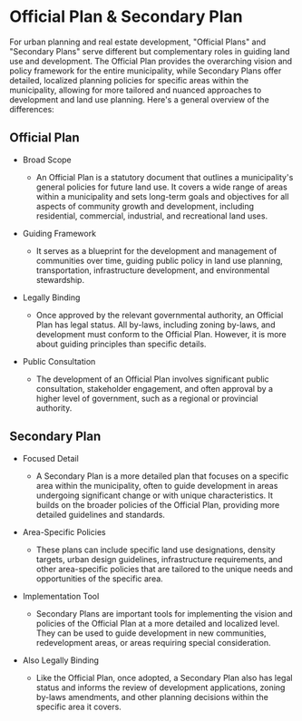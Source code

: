 # Official Plan & Secondary Plan

For urban planning and real estate development, "Official Plans" and "Secondary Plans" serve different but complementary roles in guiding land use and development. The Official Plan provides the overarching vision and policy framework for the entire municipality, while Secondary Plans offer detailed, localized planning policies for specific areas within the municipality, allowing for more tailored and nuanced approaches to development and land use planning. Here's a general overview of the differences:


## Official Plan

- Broad Scope
    - An Official Plan is a statutory document that outlines a municipality's general policies for future land use. It covers a wide range of areas within a municipality and sets long-term goals and objectives for all aspects of community growth and development, including residential, commercial, industrial, and recreational land uses.

- Guiding Framework
    - It serves as a blueprint for the development and management of communities over time, guiding public policy in land use planning, transportation, infrastructure development, and environmental stewardship.

- Legally Binding
    - Once approved by the relevant governmental authority, an Official Plan has legal status. All by-laws, including zoning by-laws, and development must conform to the Official Plan. However, it is more about guiding principles than specific details.

- Public Consultation
    - The development of an Official Plan involves significant public consultation, stakeholder engagement, and often approval by a higher level of government, such as a regional or provincial authority.


## Secondary Plan
- Focused Detail
    - A Secondary Plan is a more detailed plan that focuses on a specific area within the municipality, often to guide development in areas undergoing significant change or with unique characteristics. It builds on the broader policies of the Official Plan, providing more detailed guidelines and standards.

- Area-Specific Policies
    - These plans can include specific land use designations, density targets, urban design guidelines, infrastructure requirements, and other area-specific policies that are tailored to the unique needs and opportunities of the specific area.

- Implementation Tool
    - Secondary Plans are important tools for implementing the vision and policies of the Official Plan at a more detailed and localized level. They can be used to guide development in new communities, redevelopment areas, or areas requiring special consideration.
    
- Also Legally Binding
    - Like the Official Plan, once adopted, a Secondary Plan also has legal status and informs the review of development applications, zoning by-laws amendments, and other planning decisions within the specific area it covers.